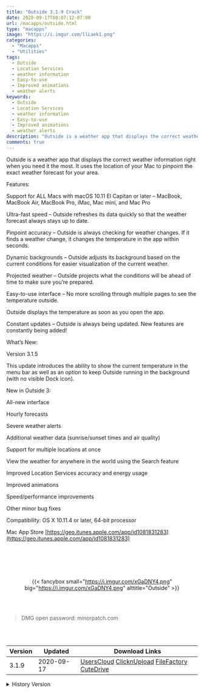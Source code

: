 ```yaml
---
title: "Outside 3.1.9 Crack"
date: 2020-09-17T00:07:12-07:00
url: /macapps/outside.html
type: "macapps"
image: "https://i.imgur.com/llLaek1.png"
categories:
  - "Macapps"
  - "Utilities"
tags:
  - Outside
  - Location Services
  - weather information
  - Easy-to-use
  - Improved animations
  - weather alerts
keywords:
  - Outside
  - Location Services
  - weather information
  - Easy-to-use
  - Improved animations
  - weather alerts
description: "Outside is a weather app that displays the correct weather information right when you need it the most. It uses the location of your Mac to pinpoint the exact weather forecast for your area"
comments: true
---
```


Outside is a weather app that displays the correct weather information right when you need it the most. It uses the location of your Mac to pinpoint the exact weather forecast for your area.

Features:

Support for ALL Macs with macOS 10.11 El Capitan or later – MacBook, MacBook Air, MacBook Pro, iMac, Mac mini, and Mac Pro

Ultra-fast speed – Outside refreshes its data quickly so that the weather forecast always stays up to date.

Pinpoint accuracy – Outside is always checking for weather changes. If it finds a weather change, it changes the temperature in the app within seconds.

Dynamic backgrounds – Outside adjusts its background based on the current conditions for easier visualization of the current weather.

Projected weather – Outside projects what the conditions will be ahead of time to make sure you’re prepared.

Easy-to-use interface – No more scrolling through multiple pages to see the temperature outside. 

Outside displays the temperature as soon as you open the app.

Constant updates – Outside is always being updated. New features are constantly being added!

What’s New:

Version 3.1.5

This update introduces the ability to show the current temperature in the menu bar as well as an option to keep Outside running in the background (with no visible Dock icon).

New in Outside 3:

All-new interface

Hourly forecasts

Severe weather alerts

Additional weather data (sunrise/sunset times and air quality)

Support for multiple locations at once

View the weather for anywhere in the world using the Search feature

Improved Location Services accuracy and energy usage

Improved animations

Speed/performance improvements

Other minor bug fixes

Compatibility: OS X 10.11.4 or later, 64-bit processor

Mac App Store [https://geo.itunes.apple.com/app/id1081831283](https://geo.itunes.apple.com/app/id1081831283)

<br/>
<br/>
<script async src="https://pagead2.googlesyndication.com/pagead/js/adsbygoogle.js"></script>
<ins class="adsbygoogle"
     style="display:block; text-align:center;"
     data-ad-layout="in-article"
     data-ad-format="fluid"
     data-ad-client="ca-pub-8746275014476192"
     data-ad-slot="5144997159"></ins>
<script>
     (adsbygoogle = window.adsbygoogle || []).push({});
</script>
<br/>
<br/>


<center>

{{< fancybox small="https://i.imgur.com/xGaDNY4.png" big="https://i.imgur.com/xGaDNY4.png" alttitle="Outside" >}}

</center>

<br/>
<br/>


> DMG open password: minorpatch.com

<br/>

<br/>
<div id="history_version" class="history_version">

| Version | Updated | Download Links |
| ---- | ---- | ---- |
| 3.1.9 | 2020-09-17 | [UsersCloud](https://ouo.io/7wSxhw)   [ClicknUpload](https://ouo.io/ldsUyy)   [FileFactory](https://ouo.io/U3EpJj)   [CuteDrive](https://ouo.io/Ied39t) |
<details>
<summary>History Version</summary>

| Version | Updated | Download Links |
| ---- | ---- | ---- |
| 3.1.7 | 2020-09-11 | [UsersCloud](https://ouo.io/8xAZEP)   [ClicknUpload](https://ouo.io/WZYWNV)   [FileFactory](https://ouo.io/wJOlws)   [CuteDrive](https://ouo.io/UAtYDS) |
| 3.1.6 | 2020-09-09 | [UsersCloud](https://ouo.io/igzFXdx)   [ClicknUpload](https://ouo.io/Y206y0)   [FileFactory](https://ouo.io/Ike5S2)   [CuteDrive](https://ouo.io/gFpeP2) |
| 3.1.5 | 2020-09-07 | [UsersCloud](https://ouo.io/XbhdnUE)   [ClicknUpload](https://ouo.io/XbhdnUE)   [FileFactory](https://ouo.io/KEKQft)   [CuteDrive](https://ouo.io/EqV5DGD) |
</details>

</div>
